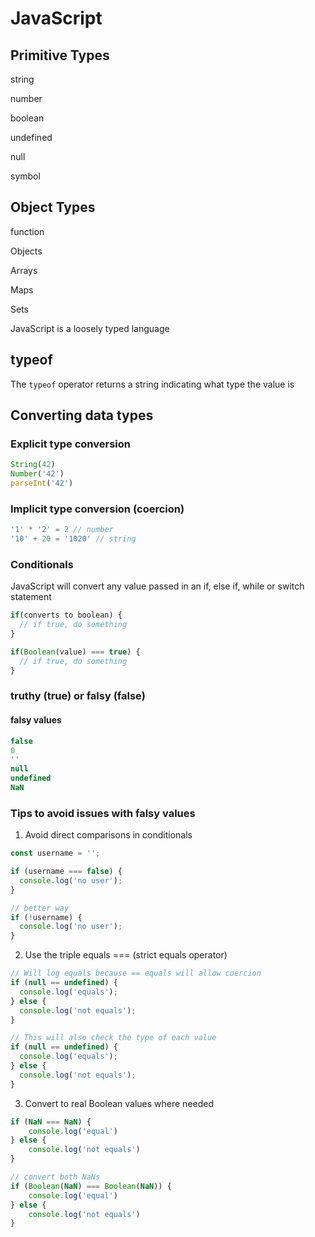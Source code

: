 # JavaScript
## Primitive Types
string

number

boolean

undefined

null

symbol

## Object Types
function

Objects

Arrays

Maps

Sets

JavaScript is a loosely typed language

## typeof
The `typeof` operator returns a string indicating what type the value is

## Converting data types
### Explicit type conversion
```js
String(42)
Number('42')
parseInt('42')
```

### Implicit type conversion (coercion)
```js
'1' * '2' = 2 // number
'10' + 20 = '1020' // string
```

### Conditionals
JavaScript will convert any value passed in an if, else if, while or switch statement
```js
if(converts to boolean) {
  // if true, do something
}

if(Boolean(value) === true) {
  // if true, do something
}
```

### truthy (true) or falsy (false)
#### falsy values
```js
false
0
''
null
undefined
NaN
```
### Tips to avoid issues with falsy values
1. Avoid direct comparisons in conditionals
```js
const username = '';

if (username === false) {
  console.log('no user');
}

// better way
if (!username) {
  console.log('no user');
}
```
2. Use the triple equals === (strict equals operator)
  

```js 
// Will log equals because == equals will allow coercion
if (null == undefined) {
  console.log('equals');
} else {
  console.log('not equals');
}

// This will also check the type of each value
if (null == undefined) {
  console.log('equals');
} else {
  console.log('not equals');
}
```
3. Convert to real Boolean values where needed
```js
if (NaN === NaN) {
    console.log('equal')
} else {
    console.log('not equals')
}

// convert both NaNs
if (Boolean(NaN) === Boolean(NaN)) {
    console.log('equal')
} else {
    console.log('not equals')
}
```